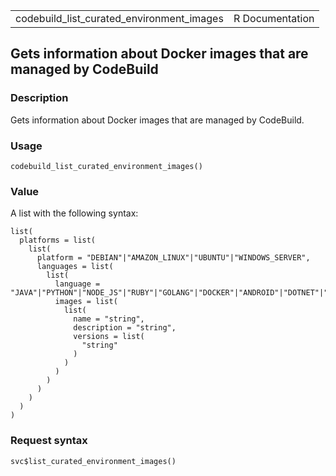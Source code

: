 <table style="width: 100%;">
<tbody>
<tr class="odd">
<td>codebuild_list_curated_environment_images</td>
<td style="text-align: right;">R Documentation</td>
</tr>
</tbody>
</table>

## Gets information about Docker images that are managed by CodeBuild

### Description

Gets information about Docker images that are managed by CodeBuild.

### Usage

    codebuild_list_curated_environment_images()

### Value

A list with the following syntax:

    list(
      platforms = list(
        list(
          platform = "DEBIAN"|"AMAZON_LINUX"|"UBUNTU"|"WINDOWS_SERVER",
          languages = list(
            list(
              language = "JAVA"|"PYTHON"|"NODE_JS"|"RUBY"|"GOLANG"|"DOCKER"|"ANDROID"|"DOTNET"|"BASE"|"PHP",
              images = list(
                list(
                  name = "string",
                  description = "string",
                  versions = list(
                    "string"
                  )
                )
              )
            )
          )
        )
      )
    )

### Request syntax

    svc$list_curated_environment_images()
